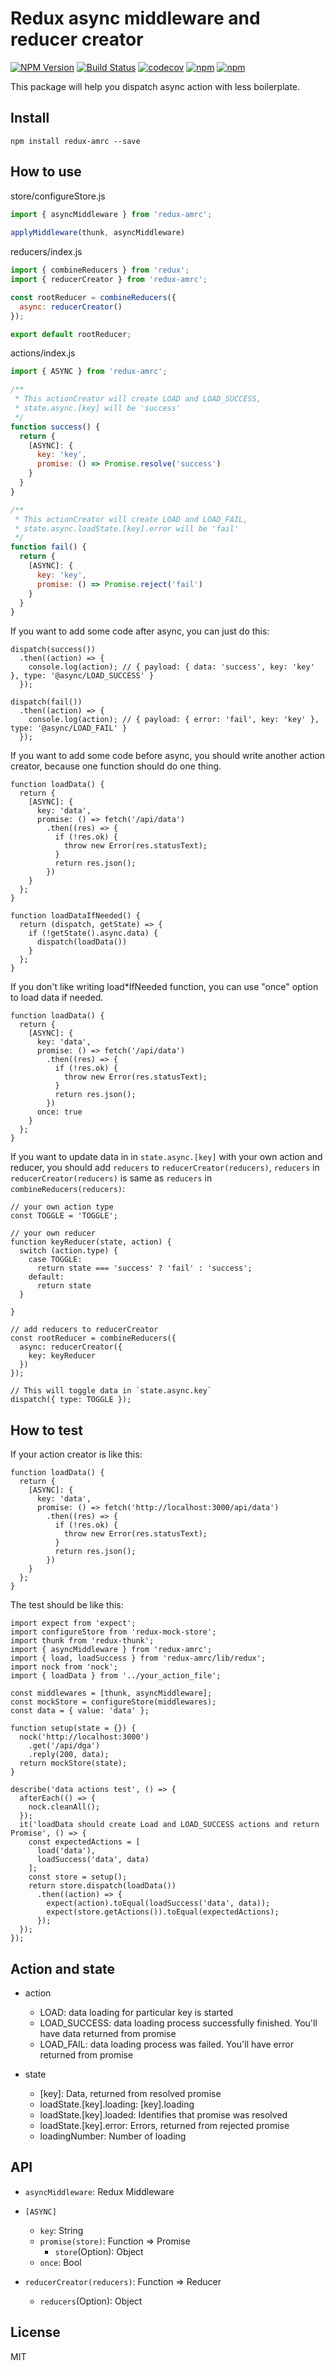# Redux async middleware and reducer creator

[![NPM Version](https://img.shields.io/npm/v/redux-amrc.svg?style=flat)](https://www.npmjs.com/package/redux-amrc)
[![Build Status](https://travis-ci.org/lewis617/redux-amrc.svg?branch=master)](https://travis-ci.org/lewis617/redux-amrc)
[![codecov](https://codecov.io/gh/lewis617/redux-amrc/branch/master/graph/badge.svg)](https://codecov.io/gh/lewis617/redux-amrc)
[![npm](https://img.shields.io/npm/dm/redux-amrc.svg?maxAge=2592000)](redux-amrc)
[![npm](https://img.shields.io/npm/l/redux-amrc.svg?maxAge=2592000)](redux-amrc)

This package will help you dispatch async action with less boilerplate.

## Install

```
npm install redux-amrc --save
```

## How to use

store/configureStore.js

```js
import { asyncMiddleware } from 'redux-amrc';
	
applyMiddleware(thunk, asyncMiddleware)

```

reducers/index.js

```js
import { combineReducers } from 'redux';
import { reducerCreator } from 'redux-amrc';

const rootReducer = combineReducers({
  async: reducerCreator()
});

export default rootReducer;
```

actions/index.js

```js
import { ASYNC } from 'redux-amrc';

/**
 * This actionCreator will create LOAD and LOAD_SUCCESS,
 * state.async.[key] will be 'success'
 */
function success() {
  return {
    [ASYNC]: {
      key: 'key',
      promise: () => Promise.resolve('success')
    }
  }
}

/**
 * This actionCreator will create LOAD and LOAD_FAIL,
 * state.async.loadState.[key].error will be 'fail'
 */
function fail() {
  return {
    [ASYNC]: {
      key: 'key',
      promise: () => Promise.reject('fail')
    }
  }
}
```

If you want to add some code after async, you can just do this:

```
dispatch(success())
  .then((action) => {
    console.log(action); // { payload: { data: 'success', key: 'key' }, type: '@async/LOAD_SUCCESS' }
  });

dispatch(fail())
  .then((action) => {
    console.log(action); // { payload: { error: 'fail', key: 'key' }, type: '@async/LOAD_FAIL' }
  });
```

If you want to add some code before async, you should write another action creator, because one function should do one thing.

```
function loadData() {
  return {
    [ASYNC]: {
      key: 'data',
      promise: () => fetch('/api/data')
        .then((res) => {
          if (!res.ok) {
            throw new Error(res.statusText);
          }
          return res.json();
        })
    }
  };
}

function loadDataIfNeeded() {
  return (dispatch, getState) => {
    if (!getState().async.data) {
      dispatch(loadData())
    }
  };
}

```

If you don't like writing load*IfNeeded function, you can use "once" option to load data if needed.

```
function loadData() {
  return {
    [ASYNC]: {
      key: 'data',
      promise: () => fetch('/api/data')
        .then((res) => {
          if (!res.ok) {
            throw new Error(res.statusText);
          }
          return res.json();
        })
      once: true
    }
  };
}
```
 
If you want to update data in in `state.async.[key]` with your own action and reducer, you should add `reducers` to `reducerCreator(reducers)`, `reducers` in `reducerCreator(reducers)` is same as `reducers` in `combineReducers(reducers)`:

```
// your own action type
const TOGGLE = 'TOGGLE';

// your own reducer
function keyReducer(state, action) {
  switch (action.type) {
    case TOGGLE:
      return state === 'success' ? 'fail' : 'success';
    default:
      return state
  }

}

// add reducers to reducerCreator
const rootReducer = combineReducers({
  async: reducerCreator({
    key: keyReducer
  })
});

// This will toggle data in `state.async.key`
dispatch({ type: TOGGLE }); 
```

## How to test

If your action creator is like this:

```
function loadData() {
  return {
    [ASYNC]: {
      key: 'data',
      promise: () => fetch('http://localhost:3000/api/data')
        .then((res) => {
          if (!res.ok) {
            throw new Error(res.statusText);
          }
          return res.json();
        })
    }
  };
}
```

The test should be like this:

```
import expect from 'expect';
import configureStore from 'redux-mock-store';
import thunk from 'redux-thunk';
import { asyncMiddleware } from 'redux-amrc';
import { load, loadSuccess } from 'redux-amrc/lib/redux';
import nock from 'nock';
import { loadData } from '../your_action_file';

const middlewares = [thunk, asyncMiddleware];
const mockStore = configureStore(middlewares);
const data = { value: 'data' };

function setup(state = {}) {
  nock('http://localhost:3000')
    .get('/api/dga')
    .reply(200, data);
  return mockStore(state);
}

describe('data actions test', () => {
  afterEach(() => {
    nock.cleanAll();
  });
  it('loadData should create Load and LOAD_SUCCESS actions and return Promise', () => {
    const expectedActions = [
      load('data'),
      loadSuccess('data', data)
    ];
    const store = setup();
    return store.dispatch(loadData())
      .then((action) => {
        expect(action).toEqual(loadSuccess('data', data));
        expect(store.getActions()).toEqual(expectedActions);
      });
  });
});

```

## Action and state

* action
    * LOAD: data loading for particular key is started
    * LOAD_SUCCESS: data loading process successfully finished. You'll have data returned from promise
    * LOAD_FAIL: data loading process was failed. You'll have error returned from promise

* state
    * [key]: Data, returned from resolved promise
    * loadState.[key].loading: [key].loading 
    * loadState.[key].loaded: Identifies that promise was resolved
    * loadState.[key].error: Errors, returned from rejected promise
    * loadingNumber: Number of loading


## API

* `asyncMiddleware`: Redux Middleware

* `[ASYNC]`
    * `key`: String
    * `promise(store)`: Function => Promise
        * `store`(Option): Object
    * `once`: Bool
  
* `reducerCreator(reducers)`: Function => Reducer
    * `reducers`(Option): Object

## License

MIT
